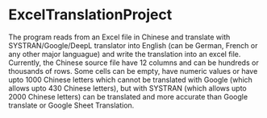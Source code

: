 # ExcelTranslationProject
The program reads from an Excel file in Chinese and translate with SYSTRAN/Google/DeepL translator into English (can be German, French or any other major languague) and write the translation into an excel file. Currently, the Chinese source file have 12 columns and can be hundreds or thousands of rows. Some cells can be empty, have numeric values or have upto 1000 Chinese letters which cannot be translated with Google (which allows upto 430 Chinese letters), but with SYSTRAN (which allows upto 2000 Chinese letters) can be translated and more accurate than Google translate or Google Sheet Translation.  
